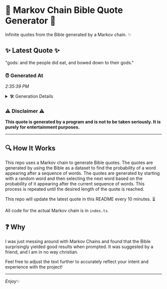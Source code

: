 # 📖 Markov Chain Bible Quote Generator 📖

Infinite quotes from the Bible generated by a Markov chain. ✨

## ✨ Latest Quote ✨
"gods: and the people did eat, and bowed down to their gods."

### ⏰ Generated At
*2:35:39 PM*

<details>
    <summary>🛠️ Generation Details</summary>
    <p>
        <strong>🌱 Seed:</strong> gods:<br>
        <strong>🔄 Iterations:</strong> 11<br>
        <strong>📜 Context History:</strong><br>[ gods: ]: and<br>[ gods:, and ]: the<br>[ gods:, and, the ]: people<br>[ gods:, and, the, people ]: did<br>[ gods:, and, the, people, did ]: eat,<br>[ gods:, and, the, people, did, eat, ]: and<br>[ and, the, people, did, eat,, and ]: bowed<br>[ the, people, did, eat,, and, bowed ]: down<br>[ people, did, eat,, and, bowed, down ]: to<br>[ did, eat,, and, bowed, down, to ]: their<br>[ eat,, and, bowed, down, to, their ]: gods.<br>
    </p>
</details>

### ⚠️ Disclaimer ⚠️
**This quote is generated by a program and is not to be taken seriously. It is purely for entertainment purposes.**

---

## 🔍 How It Works

This repo uses a Markov chain to generate Bible quotes. The quotes are generated by using the Bible as a dataset to find the probability of a word appearing after a sequence of words. The quotes are generated by starting with a random word and then selecting the next word based on the probability of it appearing after the current sequence of words. This process is repeated until the desired length of the quote is reached.

This repo will update the latest quote in this README every 10 minutes. ⏳

All code for the actual Markov chain is in `index.ts`.

## ❓ Why

I was just messing around with Markov Chains and found that the Bible surprisingly yielded good results when prompted. 
It was suggested by a friend, and I am in no way christian.

Feel free to adjust the text further to accurately reflect your intent and experience with the project!

---

*Enjoy*✨

